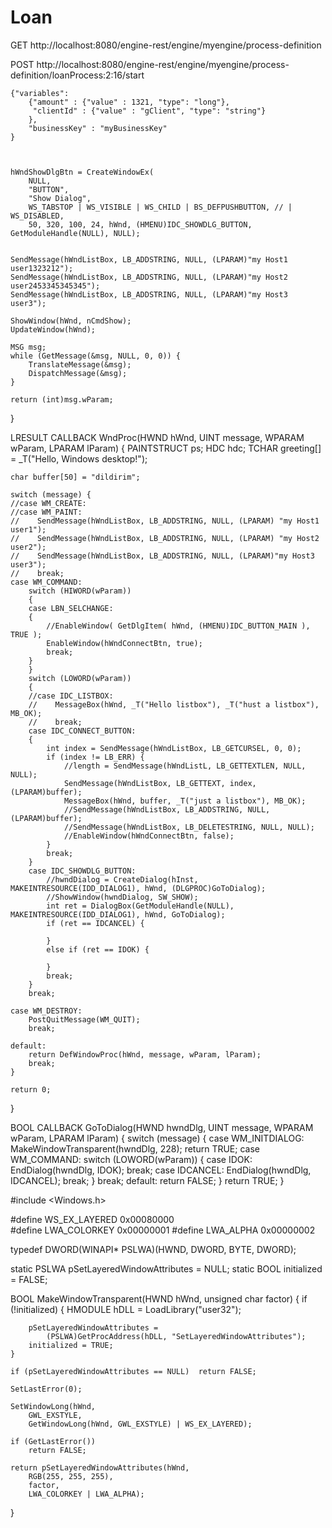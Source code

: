 # Loan

GET http://localhost:8080/engine-rest/engine/myengine/process-definition

POST http://localhost:8080/engine-rest/engine/myengine/process-definition/loanProcess:2:16/start

	{"variables":
		{"amount" : {"value" : 1321, "type": "long"},
		 "clientId" : {"value" : "gClient", "type": "string"}
		},
		"businessKey" : "myBusinessKey"
    }



    hWndShowDlgBtn = CreateWindowEx(
        NULL,
        "BUTTON",
        "Show Dialog",
        WS_TABSTOP | WS_VISIBLE | WS_CHILD | BS_DEFPUSHBUTTON, // | WS_DISABLED, 
        50, 320, 100, 24, hWnd, (HMENU)IDC_SHOWDLG_BUTTON, GetModuleHandle(NULL), NULL);


    SendMessage(hWndListBox, LB_ADDSTRING, NULL, (LPARAM)"my Host1 user1323212");
    SendMessage(hWndListBox, LB_ADDSTRING, NULL, (LPARAM)"my Host2 user2453345345345");
    SendMessage(hWndListBox, LB_ADDSTRING, NULL, (LPARAM)"my Host3 user3");

    ShowWindow(hWnd, nCmdShow);
    UpdateWindow(hWnd);

    MSG msg;
    while (GetMessage(&msg, NULL, 0, 0)) {
        TranslateMessage(&msg);
        DispatchMessage(&msg);
    }

    return (int)msg.wParam;

}


LRESULT CALLBACK WndProc(HWND hWnd, UINT message, WPARAM wParam, LPARAM lParam) {
    PAINTSTRUCT ps;
    HDC hdc;
    TCHAR greeting[] = _T("Hello, Windows desktop!");


    char buffer[50] = "dildirim";

    switch (message) {
    //case WM_CREATE:
    //case WM_PAINT:
    //    SendMessage(hWndListBox, LB_ADDSTRING, NULL, (LPARAM) "my Host1 user1");
    //    SendMessage(hWndListBox, LB_ADDSTRING, NULL, (LPARAM) "my Host2 user2");
    //    SendMessage(hWndListBox, LB_ADDSTRING, NULL, (LPARAM)"my Host3 user3");
    //    break;
    case WM_COMMAND:    
        switch (HIWORD(wParam))
        {
        case LBN_SELCHANGE:
        {
            //EnableWindow( GetDlgItem( hWnd, (HMENU)IDC_BUTTON_MAIN ), TRUE );
            EnableWindow(hWndConnectBtn, true);
            break;
        }
        }
        switch (LOWORD(wParam))
        {
        //case IDC_LISTBOX:
        //    MessageBox(hWnd, _T("Hello listbox"), _T("hust a listbox"), MB_OK);
        //    break;
        case IDC_CONNECT_BUTTON:
        {
            int index = SendMessage(hWndListBox, LB_GETCURSEL, 0, 0);
            if (index != LB_ERR) {
                //length = SendMessage(hWndListL, LB_GETTEXTLEN, NULL, NULL);
                SendMessage(hWndListBox, LB_GETTEXT, index, (LPARAM)buffer);
                MessageBox(hWnd, buffer, _T("just a listbox"), MB_OK);
                //SendMessage(hWndListBox, LB_ADDSTRING, NULL, (LPARAM)buffer);
                //SendMessage(hWndListBox, LB_DELETESTRING, NULL, NULL);
                //EnableWindow(hWndConnectBtn, false);
            }
            break;
        }
        case IDC_SHOWDLG_BUTTON:
            //hwndDialog = CreateDialog(hInst, MAKEINTRESOURCE(IDD_DIALOG1), hWnd, (DLGPROC)GoToDialog);
            //ShowWindow(hwndDialog, SW_SHOW);
            int ret = DialogBox(GetModuleHandle(NULL), MAKEINTRESOURCE(IDD_DIALOG1), hWnd, GoToDialog);
            if (ret == IDCANCEL) {

            }
            else if (ret == IDOK) {

            }
            break;
        }
        break;

    case WM_DESTROY:
        PostQuitMessage(WM_QUIT);
        break;

    default:
        return DefWindowProc(hWnd, message, wParam, lParam);
        break;
    }

    return 0;
}



BOOL CALLBACK GoToDialog(HWND hwndDlg, UINT message, WPARAM wParam, LPARAM lParam)
{
    switch (message)
    {
    case WM_INITDIALOG:
        MakeWindowTransparent(hwndDlg, 228);
        return TRUE;
    case WM_COMMAND:
        switch (LOWORD(wParam))
        {
        case IDOK:
            EndDialog(hwndDlg, IDOK);
            break;
        case IDCANCEL:
            EndDialog(hwndDlg, IDCANCEL);
            break;
        }
        break;
    default:
        return FALSE;
    }
    return TRUE;
}



#include <Windows.h>

#define WS_EX_LAYERED           0x00080000    
#define LWA_COLORKEY            0x00000001
#define LWA_ALPHA               0x00000002

typedef DWORD(WINAPI* PSLWA)(HWND, DWORD, BYTE, DWORD);

static PSLWA pSetLayeredWindowAttributes = NULL;
static BOOL initialized = FALSE;

BOOL MakeWindowTransparent(HWND hWnd, unsigned char factor)
{
    if (!initialized)
    {
        HMODULE hDLL = LoadLibrary("user32");

        pSetLayeredWindowAttributes =
            (PSLWA)GetProcAddress(hDLL, "SetLayeredWindowAttributes");
        initialized = TRUE;
    }

    if (pSetLayeredWindowAttributes == NULL)  return FALSE;

    SetLastError(0);

    SetWindowLong(hWnd,
        GWL_EXSTYLE,
        GetWindowLong(hWnd, GWL_EXSTYLE) | WS_EX_LAYERED);

    if (GetLastError())
        return FALSE;

    return pSetLayeredWindowAttributes(hWnd,
        RGB(255, 255, 255),
        factor,
        LWA_COLORKEY | LWA_ALPHA);
}




